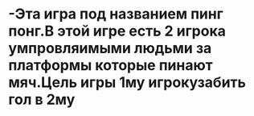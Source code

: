# -Эта игра под названием пинг понг.В этой игре есть 2 игрока умпровляимыми людьми за платформы которые пинают мяч.Цель игры 1му игрокузабить гол в 2му
